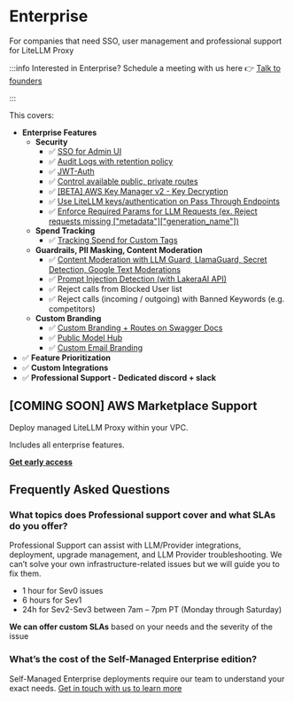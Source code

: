 # Enterprise
For companies that need SSO, user management and professional support for LiteLLM Proxy

:::info
Interested in Enterprise? Schedule a meeting with us here 👉
[Talk to founders](https://calendly.com/d/4mp-gd3-k5k/litellm-1-1-onboarding-chat)

:::

This covers: 
- **Enterprise Features**
    - **Security**
        - ✅ [SSO for Admin UI](./ui.md#✨-enterprise-features)
        - ✅ [Audit Logs with retention policy](#audit-logs)
        - ✅ [JWT-Auth](../docs/proxy/token_auth.md)
        - ✅ [Control available public, private routes](#control-available-public-private-routes)
        - ✅ [[BETA] AWS Key Manager v2 - Key Decryption](#beta-aws-key-manager---key-decryption)
        - ✅ [Use LiteLLM keys/authentication on Pass Through Endpoints](pass_through#✨-enterprise---use-litellm-keysauthentication-on-pass-through-endpoints)
        - ✅ [Enforce Required Params for LLM Requests (ex. Reject requests missing ["metadata"]["generation_name"])](#enforce-required-params-for-llm-requests)
    - **Spend Tracking**
        - ✅ [Tracking Spend for Custom Tags](#tracking-spend-for-custom-tags)
    - **Guardrails, PII Masking, Content Moderation**
        - ✅ [Content Moderation with LLM Guard, LlamaGuard, Secret Detection, Google Text Moderations](#content-moderation)
        - ✅ [Prompt Injection Detection (with LakeraAI API)](#prompt-injection-detection---lakeraai)
        - ✅ Reject calls from Blocked User list 
        - ✅ Reject calls (incoming / outgoing) with Banned Keywords (e.g. competitors)
    - **Custom Branding**
        - ✅ [Custom Branding + Routes on Swagger Docs](#swagger-docs---custom-routes--branding)
        - ✅ [Public Model Hub](../docs/proxy/enterprise.md#public-model-hub)
        - ✅ [Custom Email Branding](../docs/proxy/email.md#customizing-email-branding)
- ✅ **Feature Prioritization**
- ✅ **Custom Integrations**
- ✅ **Professional Support - Dedicated discord + slack**




## [COMING SOON] AWS Marketplace Support

Deploy managed LiteLLM Proxy within your VPC.

Includes all enterprise features.

[**Get early access**](https://calendly.com/d/4mp-gd3-k5k/litellm-1-1-onboarding-chat)

## Frequently Asked Questions

### What topics does Professional support cover and what SLAs do you offer?

Professional Support can assist with LLM/Provider integrations, deployment, upgrade management, and LLM Provider troubleshooting.  We can’t solve your own infrastructure-related issues but we will guide you to fix them.

- 1 hour for Sev0 issues
- 6 hours for Sev1
- 24h for Sev2-Sev3 between 7am – 7pm PT (Monday through Saturday)

**We can offer custom SLAs** based on your needs and the severity of the issue

### What’s the cost of the Self-Managed Enterprise edition?

Self-Managed Enterprise deployments require our team to understand your exact needs. [Get in touch with us to learn more](https://calendly.com/d/4mp-gd3-k5k/litellm-1-1-onboarding-chat)
